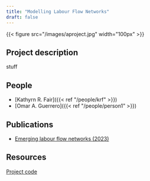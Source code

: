 ```yaml
---
title: "Modelling Labour Flow Networks"
draft: false
---
```


{{< figure src="/images/aproject.jpg" width="100px" >}}

## Project description

stuff

## People

* [Kathyrn R. Fair]({{< ref "/people/krf" >}}) 
* [Omar A. Guerrero]({{< ref "/people/person1" >}}) 

## Publications

* [Emerging labour flow networks (2023)](https://arxiv.org/abs/2301.07979)

## Resources

[Project code](https://github.com/alan-turing-institute/UK-LabourFlowNetwork-Model)